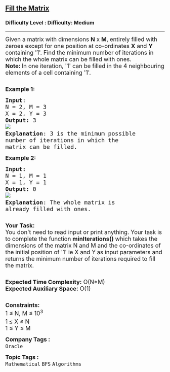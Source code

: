 <h2><a href="https://www.geeksforgeeks.org/problems/fill-the-matrix--170647/1?page=4&difficulty=Medium&status=unsolved&sortBy=submissions">Fill the Matrix</a></h2><h3>Difficulty Level : Difficulty: Medium</h3><hr><div class="problems_problem_content__Xm_eO"><p><span style="font-size: 18px;">Given a matrix with dimensions <strong>N</strong> x <strong>M</strong>, entirely filled with zeroes except for&nbsp;one position at&nbsp;co-ordinates <strong>X</strong> and <strong>Y </strong>containing '1'. Find the minimum number of iterations in which the whole matrix can be filled with ones.<br><strong>Note:&nbsp;</strong>In one iteration, '1' can be filled in&nbsp;the 4 neighbouring elements of a cell containing '1'.</span></p>
<p><br><span style="font-size: 18px;"><strong>Example 1:</strong></span></p>
<pre><span style="font-size: 18px;"><strong>Input</strong>:
N = 2, M = 3
X = 2, Y = 3
<strong>Output:</strong>&nbsp;3&nbsp;
</span><img src="https://media.geeksforgeeks.org/img-practice/PROD/addEditProblem/713972/Web/Other/26f91e33-013f-40f2-badd-00804adaf31f_1685087947.png"><span style="font-size: 18px;">
<strong>Explanation</strong>: 3 is the minimum possible 
number of iterations in which the
matrix can be filled.
</span></pre>
<p><span style="font-size: 18px;"><strong>Example 2:</strong></span></p>
<pre><span style="font-size: 18px;"><strong>Input:</strong>
N = 1, M = 1
X = 1, Y = 1 
<strong>Output:&nbsp;</strong>0
</span><img src="https://media.geeksforgeeks.org/img-practice/PROD/addEditProblem/713972/Web/Other/7f59ca2a-c242-49bc-b94e-ba0f3e95f43e_1685087947.png"><span style="font-size: 18px;">
<strong>Explanation</strong>: The whole matrix is 
already filled with ones.</span></pre>
<p><br><span style="font-size: 18px;"><strong>Your Task:&nbsp;&nbsp;</strong><br>You don't need to read input or print anything. Your task is to complete the function <strong>minIterations()</strong>&nbsp;which takes the dimensions of the matrix N and M and the co-ordinates of the initial position of '1' ie X and Y<strong>&nbsp;</strong>as input parameters&nbsp;and returns the minimum number of iterations required to fill the matrix.</span></p>
<p><br><span style="font-size: 18px;"><strong>Expected Time Complexity:</strong> O(N*M)<br><strong>Expected Auxiliary Space:</strong> O(1)</span></p>
<p><br><span style="font-size: 18px;"><strong>Constraints:</strong><br>1 ≤&nbsp;N, M ≤&nbsp;10<sup>3</sup><br>1<sup>&nbsp;</sup>≤&nbsp;X ≤ N<br>1 ≤&nbsp;Y ≤&nbsp;M&nbsp;</span></p></div><p><span style=font-size:18px><strong>Company Tags : </strong><br><code>Oracle</code>&nbsp;<br><p><span style=font-size:18px><strong>Topic Tags : </strong><br><code>Mathematical</code>&nbsp;<code>BFS</code>&nbsp;<code>Algorithms</code>&nbsp;
